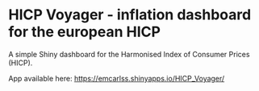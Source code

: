 # HICP Voyager - inflation dashboard for the european HICP

A simple Shiny dashboard for the Harmonised Index of Consumer Prices (HICP).

App available here:
https://emcarlss.shinyapps.io/HICP_Voyager/
